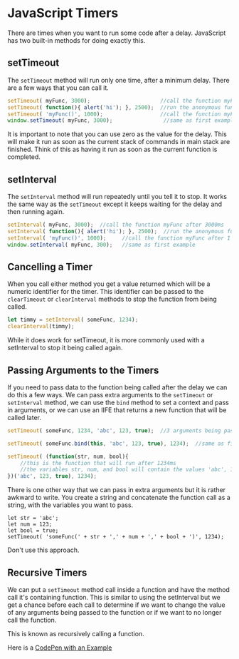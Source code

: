 # JavaScript Timers

There are times when you want to run some code after a delay. JavaScript has two built-in methods for doing exactly this.

## setTimeout

The `setTimeout` method will run only one time, after a minimum delay. There are a few ways that you can call it.

```js
setTimeout( myFunc, 3000);                      //call the function myFunc after 3000ms
setTimeout( function(){ alert('hi'); }, 2500);  //run the anonymous function after 2500ms
setTimeout( 'myFunc()', 1000);                  //call the function myFunc after 1 second
window.setTimeout( myFunc, 3000);                //same as first example
```

It is important to note that you can use zero as the value for the delay. This will make it run as soon as the current stack of commands in main stack are finished. Think of this as having it run as soon as the current function is completed.

## setInterval

The `setInterval` method will run repeatedly until you tell it to stop. It works the same way as the `setTimeout` except it keeps waiting for the delay and then running again.

```js
setInterval( myFunc, 3000);  //call the function myFunc after 3000ms
setInterval( function(){ alert('hi'); }, 2500);  //run the anonymous function after 2500ms
setInterval( 'myFunc()', 1000);     //call the function myFunc after 1 second
window.setInterval( myFunc, 300);   //same as first example
```

## Cancelling a Timer

When you call either method you get a value returned which will be a numeric identifier for the timer. This identifier can be passed to the `clearTimeout` or `clearInterval` methods to stop the function from being called.

```js
let timmy = setInterval( someFunc, 1234);
clearInterval(timmy);
```

While it does work for setTimeout, it is more commonly used with a setInterval to stop it being called again.

## Passing Arguments to the Timers

If you need to pass data to the function being called after the delay we can do this a few ways. We can pass extra arguments to the `setTimeout` or `setInterval` method, we can use the `bind` method to set a context and pass in arguments, or we can use an IIFE that returns a new function that will be called later.

```js
setTimeout( someFunc, 1234, 'abc', 123, true);  //3 arguments being passed to someFunc after 1234ms

setTimeout( someFunc.bind(this, 'abc', 123, true), 1234);  //same as first line

setTimeout( (function(str, num, bool){
    //this is the function that will run after 1234ms
    //the variables str, num, and bool will contain the values 'abc', 123, and true
})('abc', 123, true), 1234);
```

There is one other way that we can pass in extra arguments but it is rather awkward to write. You create a string and concatenate the function call as a string, with the variables you want to pass.

```
let str = 'abc';
let num = 123;
let bool = true;
setTimeout( 'someFunc(' + str + ',' + num + ',' + bool + ')', 1234);
```

Don't use this approach.

## Recursive Timers

We can put a `setTimeout` method call inside a function and have the method call it's containing function. This is similar to using the setInterval but we get a chance before each call to determine if we want to change the value of any arguments being passed to the function or if we want to no longer call the function.

This is known as recursively calling a function.

Here is a [CodePen with an Example](https://codepen.io/mad-d/pen/xEAwkw)
